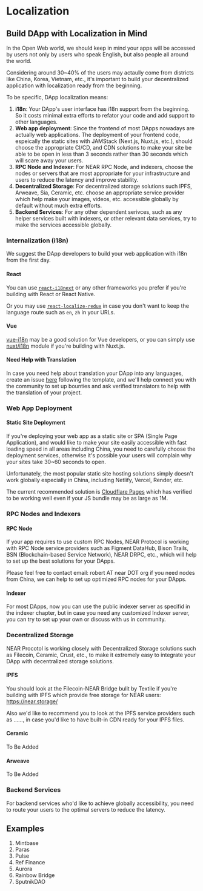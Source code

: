 # Localization

## Build DApp with Localization in Mind

In the Open Web world, we should keep in mind your apps will be accessed by users not only by users who speak English, but also people all around the world.

Considering around 30~40% of the users may actaully come from districts like China, Korea, Vietnam, etc., it's important to build your decentralized application with localization ready from the beginning. 

To be specific, DApp localization means:

1. **i18n**: Your DApp's user interface has i18n support from the beginning. So it costs minimal extra efforts to refator your code and add support to other languages. 
2. **Web app deployment**: Since the frontend of most DApps nowadays are actually web applications. The deployment of your frontend code, espeically the static sites with JAMStack (Next.js, Nuxt.js, etc.), should choose the appropriate CI/CD, and CDN solutions to make your site be able to be open in less than 3 seconds rather than 30 seconds which will scare away your users.
3. **RPC Node and Indexer**: For NEAR RPC Node, and indexers, choose the nodes or servers that are most appropriate for your infrastructure and users to reduce the latency and improve stability. 
4. **Decentralized Storage**: For decentralized storage solutions such IPFS, Arweave, Sia, Ceramic, etc. choose an appropriate service provider which help make your images, videos, etc. accessible globally by default without much extra efforts.
5. **Backend Services**: For any other dependent serivces, such as any helper services built with indexers, or other relevant data services, try to make the services accessible globally.


### Internalization (i18n)

We suggest the DApp developers to build your web application with i18n from the first day. 

#### React

You can use [`react-i18next`](https://react.i18next.com/) or any other frameworks you prefer if you're building with React or React Native.

Or you may use [`react-localize-redux`](https://ryandrewjohnson.github.io/react-localize-redux-docs/) in case you don't want to keep the language route such as `en`, `zh` in your URLs.

#### Vue

[vue-i18n](https://kazupon.github.io/vue-i18n/) may be a good solution for Vue developers, or you can simply use [nuxt/i18n](https://i18n.nuxtjs.org/) module if you're building with Nuxt.js.

#### Need Help with Translation

In case you need help about translation your DApp into any languages, create an issue [here](https://github.com/near-x/near-localize-dapp/issues/new) following the template, and we'll help connect you with the community to set up bounties and ask verified translators to help with the translation of your project.


### Web App Deployment

#### Static Site Deployment

If you're deploying your web app as a static site or SPA (Single Page Application), and would like to make your site easily accessible with fast loading speed in all areas including China, you need to carefully choose the deployment services, otherwise it's possible your users will complain why your sites take 30~60 seconds to open.

Unfortunately, the most popular static site hosting solutions simply doesn't work globally especially in China, including Netlify, Vercel, Render, etc.

The current recommended solution is [Cloudflare Pages](https://pages.cloudflare.com/) which has verified to be working well even if your JS bundle may be as large as 1M.


### RPC Nodes and Indexers

#### RPC Node

If your app requires to use custom RPC Nodes, NEAR Protocol is working with RPC Node service providers such as Figment DataHub, Bison Trails, BSN (Blockchain-based Service Network), NEAR DRPC, etc., which will help to set up the best solutions for your DApps. 

Please feel free to contact email: robert AT near DOT org if you need nodes from China, we can help to set up optimized RPC nodes for your DApps. 

#### Indexer

For most DApps, now you can use the public indexer server as specifid in the indexer chapter, but in case you need any customized Indexer server, you can try to set up your own or discuss with us in community. 


### Decentralized Storage

NEAR Procotol is working closely with Decentralized Storage solutions such as Filecoin, Ceramic, Crust, etc., to make it extremely easy to integrate your DApp with decentralized storage solutions. 

#### IPFS

You should look at the Filecoin-NEAR Bridge bulit by Textile if you're building with IPFS which provide free storage for NEAR users: https://near.storage/

Also we'd like to recommend you to look at the IPFS service providers such as ......, in case you'd like to have built-in CDN ready for your IPFS files. 


#### Ceramic

To Be Added

#### Arweave

To Be Added

### Backend Services

For backend services who'd like to achieve globally accessibility, you need to route your users to the optimal servers to reduce the latency. 



## Examples

1. Mintbase
2. Paras
3. Pulse
4. Ref Finance
5. Aurora
6. Rainbow Bridge
7. SputnikDAO




